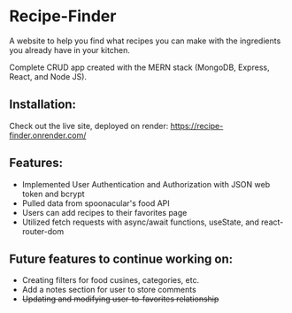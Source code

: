 # Recipe-Finder

A website to help you find what recipes you can make with the ingredients you already have in your kitchen.

Complete CRUD app created with the MERN stack (MongoDB, Express, React, and Node JS). 


## Installation:
Check out the live site, deployed on render: https://recipe-finder.onrender.com/


## Features:

- Implemented User Authentication and Authorization with JSON web token and bcrypt
- Pulled data from spoonacular's food API
- Users can add recipes to their favorites page
- Utilized fetch requests with async/await functions, useState, and react-router-dom


## Future features to continue working on: 

- Creating filters for food cusines, categories, etc.
- Add a notes section for user to store comments
- ~~Updating and modifying user-to-favorites relationship~~
